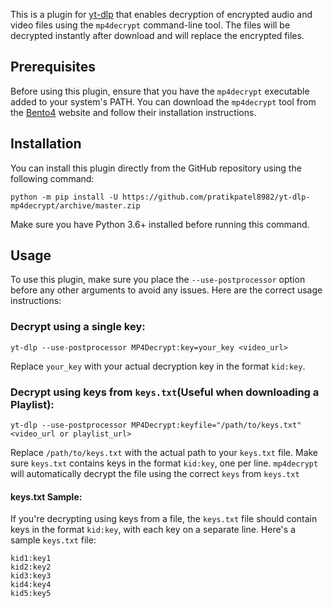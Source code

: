 This is a plugin for [yt-dlp](https://github.com/yt-dlp/yt-dlp) that enables decryption of encrypted audio and video files using the `mp4decrypt` command-line tool. The files will be decrypted instantly after download and will replace the encrypted files.

## Prerequisites

Before using this plugin, ensure that you have the `mp4decrypt` executable added to your system's PATH. You can download the `mp4decrypt` tool from the [Bento4](https://www.bento4.com/) website and follow their installation instructions.

## Installation

You can install this plugin directly from the GitHub repository using the following command:

```shell
python -m pip install -U https://github.com/pratikpatel8982/yt-dlp-mp4decrypt/archive/master.zip
```

Make sure you have Python 3.6+ installed before running this command.

## Usage

To use this plugin, make sure you place the `--use-postprocessor` option before any other arguments to avoid any issues. Here are the correct usage instructions:

### Decrypt using a single key:

```shell
yt-dlp --use-postprocessor MP4Decrypt:key=your_key <video_url>
```

Replace `your_key` with your actual decryption key in the format `kid:key`.

### Decrypt using keys from `keys.txt`(Useful when downloading a Playlist):

```shell
yt-dlp --use-postprocessor MP4Decrypt:keyfile="/path/to/keys.txt" <video_url or playlist_url>
```

Replace `/path/to/keys.txt` with the actual path to your `keys.txt` file. Make sure `keys.txt` contains keys in the format `kid:key`, one per line. `mp4decrypt` will automatically decrypt the file using the correct `keys` from `keys.txt`

#### keys.txt Sample:
If you're decrypting using keys from a file, the `keys.txt` file should contain keys in the format `kid:key`, with each key on a separate line. Here's a sample `keys.txt` file:
```shell
kid1:key1
kid2:key2
kid3:key3
kid4:key4
kid5:key5
```
